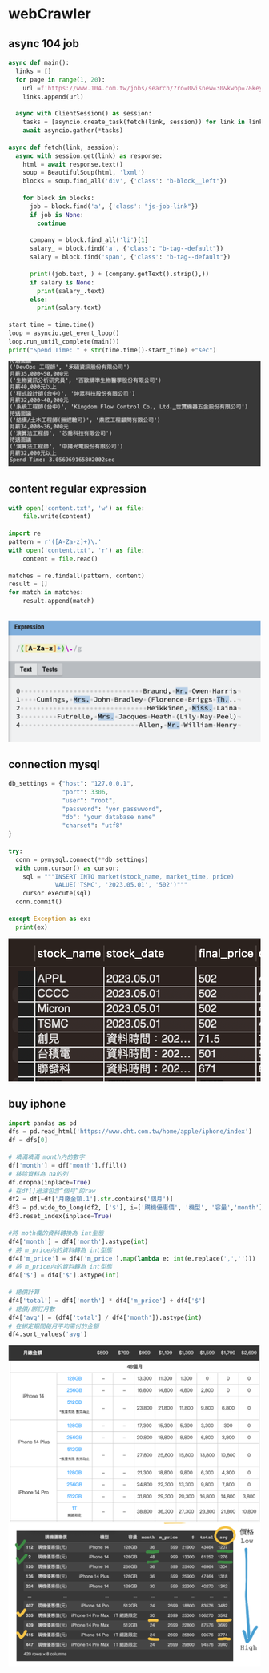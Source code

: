 # webCrawler
## async 104 job
``` py
async def main():
  links = []
  for page in range(1, 20):
    url =f'https://www.104.com.tw/jobs/search/?ro=0&isnew=30&kwop=7&keyword=Python&expansionType=area%2Cspec%2Ccom%2Cjob%2Cwf%2Cwktm&area=6001008000&order=15&asc=0&page={page}&mode=s&jobsource=2018indexpoc&langFlag=0&langStatus=0&recommendJob=1&hotJob=1'
    links.append(url)

  async with ClientSession() as session:
    tasks = [asyncio.create_task(fetch(link, session)) for link in links]
    await asyncio.gather(*tasks)

async def fetch(link, session):
  async with session.get(link) as response:
    html = await response.text()
    soup = BeautifulSoup(html, 'lxml')
    blocks = soup.find_all('div', {'class': "b-block__left"})

    for block in blocks:
      job = block.find('a', {'class': "js-job-link"})
      if job is None:
        continue

      company = block.find_all('li')[1] 
      salary_ = block.find('a', {'class': "b-tag--default"})
      salary = block.find('span', {'class': "b-tag--default"})

      print((job.text, ) + (company.getText().strip(),))
      if salary is None:
        print(salary_.text)
      else:
        print(salary.text)
        
start_time = time.time()
loop = asyncio.get_event_loop()
loop.run_until_complete(main())
print("Spend Time: " + str(time.time()-start_time) +"sec")
```
![image](https://github.com/RandomErwin/webCrawler/blob/main/非同步%20104%20job%20sec.png)

## content regular expression
``` py
with open('content.txt', 'w') as file:
    file.write(content)

import re
pattern = r'([A-Za-z]+)\.'
with open('content.txt', 'r') as file:
    content = file.read()

matches = re.findall(pattern, content)
result = []
for match in matches:
    result.append(match)
    
``` 
![image](https://github.com/RandomErwin/webCrawler/blob/main/正則表達式.png)

## connection mysql
``` py
db_settings = {"host": "127.0.0.1",
               "port": 3306,
               "user": "root",
               "password": "yor passwword",
               "db": "your database name"
               "charset": "utf8"
}

try:
  conn = pymysql.connect(**db_settings)
  with conn.cursor() as cursor:
    sql = """INSERT INTO market(stock_name, market_time, price) 
             VALUE('TSMC', '2023.05.01', '502')"""
    cursor.execute(sql)
  conn.commit()
  
except Exception as ex:
  print(ex)
``` 
![image](https://github.com/RandomErwin/webCrawler/blob/main/資料庫connect.png)

## buy iphone
``` py
import pandas as pd
dfs = pd.read_html('https://www.cht.com.tw/home/apple/iphone/index')
df = dfs[0]

# 填滿填滿 month內的數字
df['month'] = df['month'].ffill()
# 移除資料為 na的列
df.dropna(inplace=True)
# 在df[]過濾包含“個月”的raw
df2 = df[~df['月繳金額.1'].str.contains('個月')]
df3 = pd.wide_to_long(df2, ['$'], i=['購機優惠價', '機型', '容量','month'], j='m_price', suffix='[\d,]+')
df3.reset_index(inplace=True)

#將 moth欄的資料轉換為 int型態
df4['month'] = df4['month'].astype(int)
# 將 m_price內的資料轉為 int型態
df4['m_price'] = df4['m_price'].map(lambda e: int(e.replace(',','')))
# 將 m_price內的資料轉為 int型態
df4['$'] = df4['$'].astype(int)

# 總價計算
df4['total'] = df4['month'] * df4['m_price'] + df4['$']
# 總價/綁訂月數
df4['avg'] = (df4['total'] / df4['month']).astype(int)
# 在綁定期間每月平均需付的金額
df4.sort_values('avg')

``` 
![image](https://github.com/RandomErwin/webCrawler/blob/main/原始圖表.png) 
![image](https://github.com/RandomErwin/webCrawler/blob/main/更新圖表.png)
